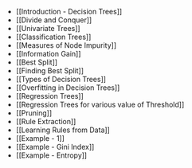 - [[Introduction - Decision Trees]]
- [[Divide and Conquer]]
- [[Univariate Trees]]
- [[Classification Trees]]
- [[Measures of Node Impurity]]
- [[Information Gain]]
- [[Best Split]]
- [[Finding Best Split]]
- [[Types of Decision Trees]]
- [[Overfitting in Decision Trees]]
- [[Regression Trees]]
- [[Regression Trees for various value of Threshold]]
- [[Pruning]]
- [[Rule Extraction]]
- [[Learning Rules from Data]]
- [[Example - 1]]
- [[Example - Gini Index]]
- [[Example - Entropy]]